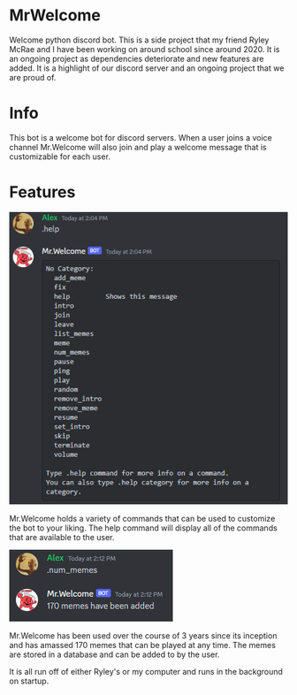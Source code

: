 # MrWelcome
Welcome python discord bot. This is a side project that my friend Ryley McRae and I have been working on around school since around 2020. It is an ongoing project as dependencies deteriorate and new features are added. It is a highlight of our discord server and an ongoing project that we are proud of.

# Info
This bot is a welcome bot for discord servers. When a user joins a voice channel Mr.Welcome will also join and play a welcome message that is customizable for each user. 

# Features
<img src="Images\helpResponse.PNG">

Mr.Welcome holds a variety of commands that can be used to customize the bot to your liking. The help command will display all of the commands that are available to the user.

<img src="Images\numemes.PNG">

Mr.Welcome has been used over the course of 3 years since its inception and has amassed 170 memes that can be played at any time. The memes are stored in a database and can be added to by the user. 

It is all run off of either Ryley's or my computer and runs in the background on startup.
